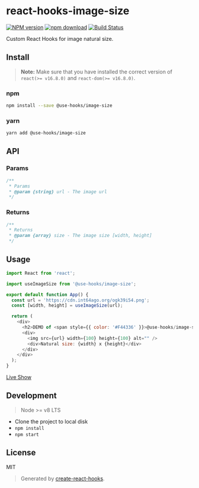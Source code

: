 # react-hooks-image-size

[![NPM version][npm-image]][npm-url]
[![npm download][download-image]][download-url]
[![Build Status][travis-image]][travis-url]

Custom React Hooks for image natural size.

## Install

>**Note:** Make sure that you have installed the correct version of `react(>= v16.8.0)` and `react-dom(>= v16.8.0)`.

### npm

```bash
npm install --save @use-hooks/image-size
```

### yarn

```bash
yarn add @use-hooks/image-size
```

## API

### Params

```js
/**
 * Params
 * @param {string} url - The image url
 */
```

### Returns

```js
/**
 * Returns
 * @param {array} size - The image size [width, height]
 */
```

## Usage

```js
import React from 'react';

import useImageSize from '@use-hooks/image-size';

export default function App() {
  const url = 'https://cdn.int64ago.org/ogk39i54.png';
  const [width, height] = useImageSize(url);

  return (
    <div>
      <h2>DEMO of <span style={{ color: '#F44336' }}>@use-hooks/image-size</span></h2>
      <div>
        <img src={url} width={100} height={100} alt="" />
        <div>Natural size: {width} x {height}</div>
      </div>
    </div>
  );
}

```

[Live Show](https://use-hooks.github.io/react-hooks-image-size/)

## Development

> Node >= v8 LTS

 - Clone the project to local disk
 - `npm install`
 - `npm start`

## License

MIT

> Generated by [create-react-hooks](https://github.com/use-hooks/create-react-hooks).

 [npm-image]: https://img.shields.io/npm/v/@use-hooks/image-size.svg?style=flat-square
 [npm-url]: https://npmjs.org/package/@use-hooks/image-size
 [download-image]: https://img.shields.io/npm/dm/@use-hooks/image-size.svg?style=flat-square
 [download-url]: https://npmjs.org/package/@use-hooks/image-size
 [travis-url]: https://travis-ci.com/use-hooks/react-hooks-image-size
 [travis-image]: https://img.shields.io/com/travis/use-hooks/react-hooks-image-size.svg?style=flat-square

